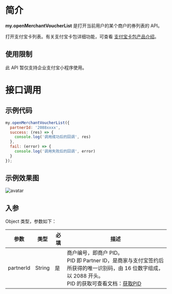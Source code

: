 # 简介

**my.openMerchantVoucherList** 是打开当前用户的某个商户的券列表的 API。

打开支付宝卡列表。有关支付宝卡包详细功能，可查看 [支付宝卡包产品介绍](https://opendocs.alipay.com/open/199/105225)。

## 使用限制

此 API 暂仅支持企业支付宝小程序使用。

# 接口调用

## 示例代码

```javascript
my.openMerchantVoucherList({ 
  partnerId: '2088xxxx',
  success: (res) => {
    console.log('调用成功后的回调', res)
  },
  fail: (error) => {
    console.log('调用失败后的回调', error)
  }
});
```
## 示例效果图
![avatar](https://img.alicdn.com/imgextra/i1/O1CN01JMiDnK1QgKtZMgXDM_!!6000000002005-2-tps-670-458.png)

## 入参

Object 类型，参数如下：

| **参数**  | **类型** | **必填** | **描述**               |
| --------- | -------- | -------- | ---------------------- |
| partnerId | String   | 是       | 商户编号，即商户 PID。<br> PID 即 Partner ID，是商家与支付宝签约后所获得的唯一识别码，由 16 位数字组成，以 2088 开头。<br>PID 的获取可查看文档：[获取PID](https://opendocs.alipay.com/common/02ncut)|
